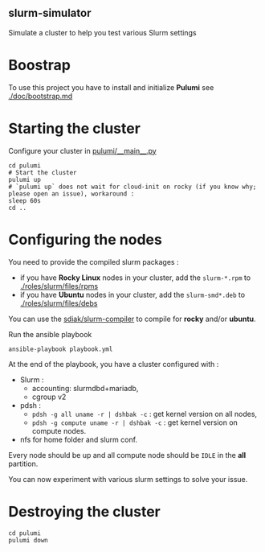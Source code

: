 slurm-simulator
-----------------------

Simulate a cluster to help you test various Slurm settings


# Boostrap

To use this project you have to install and initialize **Pulumi** see [./doc/bootstrap.md](./doc/bootstrap.md)


# Starting the cluster

Configure your cluster in [pulumi/\_\_main\_\_.py](https://github.com/sdiak/slurm-simulator/blob/3fbbdd2db435a5550db914e4850e2009fae14ee0/pulumi/__main__.py#L15-L27)

```shell
cd pulumi
# Start the cluster
pulumi up
# `pulumi up` does not wait for cloud-init on rocky (if you know why; please open an issue), workaround :
sleep 60s
cd ..
```

# Configuring the nodes

You need to provide the compiled slurm packages :

- if you have **Rocky Linux** nodes in your cluster, add the `slurm-*.rpm` to [./roles/slurm/files/rpms](https://github.com/sdiak/slurm-simulator/tree/98d9981571332d54c9bf69af114e83c52685c9cb/roles/slurm/files/rpms)
- if you have **Ubuntu** nodes in your cluster, add the `slurm-smd*.deb` to [./roles/slurm/files/debs](https://github.com/sdiak/slurm-simulator/tree/98d9981571332d54c9bf69af114e83c52685c9cb/roles/slurm/files/debs)

You can use the [sdiak/slurm-compiler](https://github.com/sdiak/slurm-compiler) to compile for **rocky** and/or **ubuntu**.

Run the ansible playbook
```shell
ansible-playbook playbook.yml
```

At the end of the playbook, you have a cluster configured with :

- Slurm :
    - accounting: slurmdbd+mariadb,
    - cgroup v2
- pdsh :
    - `pdsh -g all uname -r | dshbak -c` : get kernel version on all nodes,
    - `pdsh -g compute uname -r | dshbak -c` : get kernel version on compute nodes.
- nfs for home folder and slurm conf.

Every node should be up and all compute node should be `IDLE` in the **all** partition.

You can now experiment with various slurm settings to solve your issue.

# Destroying the cluster

```shell
cd pulumi
pulumi down
```
